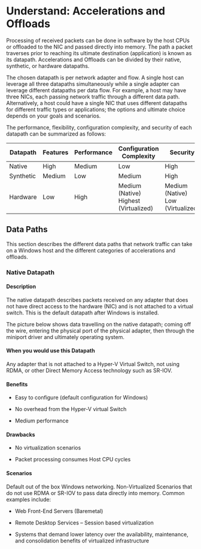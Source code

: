 # Understand: Accelerations and Offloads

Processing of received packets can be done in software by the host CPUs or offloaded to the NIC and passed directly into memory. The path a packet traverses prior to reaching its ultimate destination (application) is known as its datapath. Accelerations and Offloads can be divided by their native, synthetic, or hardware datapaths.

The chosen datapath is per network adapter and flow. A single host can leverage all three datapaths simultaneously while a single adapter can leverage different datapaths per data flow. For example, a host may have three NICs, each passing network traffic through a different data path. Alternatively, a host could have a single NIC that uses different datapaths for different traffic types or applications; the options and ultimate choice depends on your goals and scenarios.

The performance, flexibility, configuration complexity, and security of each datapath can be summarized as follows:

<table>
<thead>
<tr class="header">
<th><strong>Datapath</strong></th>
<th><strong>Features</strong></th>
<th><strong>Performance</strong></th>
<th><strong>Configuration Complexity</strong></th>
<th><strong>Security</strong></th>
</tr>
</thead>
<tbody>
<tr class="odd">
<td>Native</td>
<td>High</td>
<td>Medium</td>
<td>Low</td>
<td>High</td>
</tr>
<tr class="even">
<td>Synthetic</td>
<td>Medium</td>
<td>Low</td>
<td>Medium</td>
<td>High</td>
</tr>
<tr class="odd">
<td>Hardware</td>
<td>Low</td>
<td>High</td>
<td>Medium (Native)<br />
Highest (Virtualized)</td>
<td>Medium (Native)<br />
Low (Virtualized)</td>
</tr>
</tbody>
</table>


## Data Paths

This section describes the different data paths that network traffic can take on a Windows host and the different categories of accelerations and offloads.

### Native Datapath

#### Description
The native datapath describes packets received on any adapter that does not have direct access to the hardware (NIC) and is not attached to a virtual switch. This is the default datapath after Windows is installed.

The picture below shows data travelling on the native datapath; coming off the wire, entering the physical port of the physical adapter, then through the miniport driver and ultimately operating system.

#### When you would use this Datapath

Any adapter that is not attached to a Hyper-V Virtual Switch, not using RDMA, or other Direct Memory Access technology such as SR-IOV.

#### Benefits

  - Easy to configure (default configuration for Windows)

  - No overhead from the Hyper-V virtual Switch

  - Medium performance

#### Drawbacks

  - No virtualization scenarios

  - Packet processing consumes Host CPU cycles

#### Scenarios

Default out of the box Windows networking. Non-Virtualized Scenarios that do not use RDMA or SR-IOV to pass data directly into memory. Common examples include:

  - Web Front-End Servers (Baremetal)

  - Remote Desktop Services – Session based virtualization
  - Systems that demand lower latency over the availability, maintenance, and consolidation benefits of virtualized infrastructure
